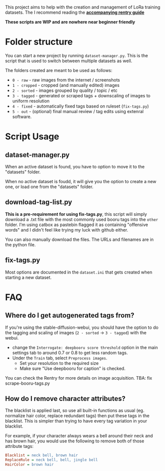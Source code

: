 This project aims to help with the creation and management of LoRa training datasets.
The I recommend reading the [**accompanying rentry guide**](https://rentry.co/dataset-scripts)

**These scripts are WIP and are nowhere near beginner friendly**

# Folder structure
You can start a new project by running `dataset-manager.py`. This is the script that is used to switch between multiple datasets as well.

The folders created are meant to be used as follows:
- `0 - raw` - raw images from the internet / screenshots
- `1 - cropped` - cropped (and manually edited) images
- `2 - sorted` - images grouped by quality / topic / etc
- `3 - tagged` - generated or scraped tags + downscaling of images to uniform resolution
- `4 - fixed` - automatically fixed tags based on ruleset (`fix-tags.py`)
- `5 - out` - (optional) final manual review / tag edits using extenral software.

# Script Usage
## dataset-manager.py
When an active dataset is found, you have to option to move it to the "datasets" folder.

When no active dataset is foudd, it will give you the option to create a new one, or load one from the "datasets" folder.

## download-tag-list.py
**This is a pre-requirement for using fix-tags.py**, this script will simply download a .txt file with the most commonly used booru tags into the `other` folder.
I'm using catbox as pastebin flagged it as containing "offensive words" and I didn't feel like trying my luck with github either.

You can also manually download the files. The URLs and filenames are in the python file.

## fix-tags.py
Most options are documented in the `dataset.ini` that gets created when starting a new dataset.

# FAQ
## Where do I get autogenerated tags from\?
If you're using the stable-diffusion-webui, you should have the option to do the tagging and scaling of images (`2 - sorted` -> `3 - tagged`) with the webui.
- change the `Interrogate: deepbooru score threshold` option in the main settings tab to around 0.7 or 0.8 to get less random tags.
- Under the `Train` tab, select `Preprocess images`.
	- Set your resolution to the required size
	- Make sure "Use deepbooru for caption" is checked.
 
You can check the Rentry for more details on image acquisition.
TBA: fix scrape-booru-tags.py

## How do I remove character attributes?
The blacklist is applied last, so use all built-in functions as usual (eg. normalize hair color, replace redundant tags) then put these tags in the blacklist. This is simpler than trying to have every tag variation in your blacklist.

For example, if your character always wears a bell around their neck and has brown hair, you would use the following to remove both of those attribute tags:
```ini
Blacklist = neck bell, brown hair
ReplaceRule = neck bell, bell, jingle bell
HairColor = brown hair
```
